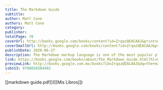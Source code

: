 ```yaml
---
title: The Markdown Guide
subtitle: 
author: Matt Cone
authors: Matt Cone
category: 
publisher: 
totalPage: 78
coverUrl: http://books.google.com/books/content?id=ZrqazQEACAAJ&printsec=frontcover&img=1&zoom=1&source=gbs_api
coverSmallUrl: http://books.google.com/books/content?id=ZrqazQEACAAJ&printsec=frontcover&img=1&zoom=5&source=gbs_api
publishDate: 2020-06-27
description: The Markdown markup language is one of the most popular plain-text formatting languages available. Now you can learn the Markdown syntax with the book that's been called "the best Markdown reference." Designed for both novices and experts, The Markdown Guide is a comprehensive reference manual that has everything you need to get started and master the Markdown syntax.
link: https://books.google.com/books/about/The_Markdown_Guide.html?hl=&id=ZrqazQEACAAJ
previewLink: http://books.google.com.mx/books?id=ZrqazQEACAAJ&dq=the+markdown+guide&hl=&as_pt=BOOKS&cd=1&source=gbs_api
isbn13: 9798656504492
---
```

[[markdown guide.pdf]]([[Mis Libros]])